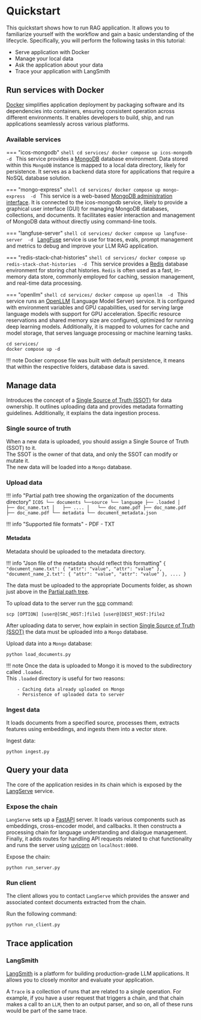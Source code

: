 # Quickstart

This quickstart shows how to run RAG application. It allows you to familiarize yourself with the workflow and gain a basic understanding of the lifecycle. Specifically, you will perform the following tasks in this tutorial:

- Serve application with Docker
- Manage your local data
- Ask the application about your data
- Trace your application with LangSmith


## Run services with Docker
[Docker](https://www.docker.com/) simplifies application deployment by packaging software and its dependencies into containers, ensuring consistent operation across different environments. It enables developers to build, ship, and run applications seamlessly across various platforms.

### Available services

=== "icos-mongodb"
    ```shell
    cd services/
    docker compose up icos-mongodb  -d
    ```
    This service provides a [MongoDB](https://www.mongodb.com/) database environment. Data stored within this ```MongoDB``` instance is mapped to a local data directory, likely for persistence. It serves as a backend data store for applications that require a NoSQL database solution.

=== "mongo-express"
    ```shell
    cd services/
    docker compose up mongo-express  -d
    ```
    This service is a web-based [MongoDB administration interface](https://github.com/mongo-express/mongo-express). It is connected to the icos-mongodb service, likely to provide a graphical user interface (GUI) for managing MongoDB databases, collections, and documents. It facilitates easier interaction and management of MongoDB data without directly using command-line tools.

=== "langfuse-server"
    ```shell
    cd services/
    docker compose up langfuse-server  -d
    ```
    [LangFuse](https://langfuse.com/) service is use for traces, evals, prompt management and metrics to debug and improve your LLM RAG application.

=== "redis-stack-chat-histories"
    ```shell
    cd services/
    docker compose up redis-stack-chat-histories  -d
    ```
    This service provides a [Redis](https://redis.io/) database environment for storing chat histories. ```Redis``` is often used as a fast, in-memory data store, commonly employed for caching, session management, and real-time data processing.

=== "openllm"
    ```shell
    cd services/
    docker compose up openllm  -d
    ```
    This service runs an [OpenLLM](https://github.com/bentoml/OpenLLM) (Language Model Server) service. It is configured with environment variables and GPU capabilities, used for serving large language models with support for GPU acceleration. Specific resource reservations and shared memory size are configured, optimized for running deep learning models. Additionally, it is mapped to volumes for cache and model storage, that serves language processing or machine learning tasks.

```shell title="Run all services"
cd services/
docker compose up -d
```

!!! note 
    Docker compose file was built with default persistence, it means that within the respective folders, database data is saved.


## Manage data
Introduces the concept of a [Single Source of Truth (SSOT)](#single-source-of-truth) for data ownership. It outlines uploading data and provides metadata formatting guidelines. Additionally, it explains the data ingestion process.

### Single source of truth

When a new data is uploaded, you should assign a Single Source of Truth (SSOT) to it.  
The SSOT is the owner of that data, and only the SSOT can modify or mutate it.  
The new data will be loaded into a `Mongo` database.

### Upload data

!!! info "Partial path tree showing the organization of the documents directory"
    ```
    ICOS
    └── documents
        └──source
            └── language
                ├── .loaded
                │   ├── doc_name.txt
                │   ├── ....
                │   └── doc_name.pdf
                ├── doc_name.pdf
                ├── doc_name.pdf
                └── metadata
                    └── document_metadata.json
    ```

!!! info "Supported file formats"
    - PDF
    - TXT

#### Metadata

Metadata should be uploaded to the metadata directory.  

!!! info "Json file of the metadata should reflect this formatting"
    ```
    {
        "document_name.txt": {
            "attr": "value",
            "attr": "value"
        },
        "document_name_2.txt": {
            "attr": "value",
            "attr": "value"
        },
        ....
    }
    ```

The data must be uploaded to the appropriate Documents folder, as shown just above in the [Partial path tree](#upload-data).

To upload data to the server run the [scp](https://man7.org/linux/man-pages/man1/scp.1.html) command:

```shell title="command syntax"
scp [OPTION] [user@]SRC_HOST:]file1 [user@]DEST_HOST:]file2
```

After uploading data to server, how explain in section [Single Source of Truth (SSOT)](#single-source-of-truth) the data must be uploaded into a `Mongo` database.

Upload data into a `Mongo` database:

```shell
python load_documents.py
```

!!! note 
    Once the data is uploaded to Mongo it is moved to the subdirectory called `.loaded.`   
    This `.loaded` directory is useful for two reasons:

        - Caching data already uploaded on Mongo
        - Persistence of uploaded data to server


### Ingest data
It loads documents from a specified source, processes them, extracts features using embeddings, and ingests them into a vector store.

Ingest data:

```shell
python ingest.py
```

## Query your data
The core of the application resides in its chain which is exposed by the [LangServe](https://python.langchain.com/v0.1/docs/langserve/) service.

### Expose the chain
```LangServe``` sets up a [FastAPI](https://fastapi.tiangolo.com/) server. It loads various components such as embeddings, cross-encoder model, and callbacks. It then constructs a processing chain for language understanding and dialogue management. Finally, it adds routes for handling API requests related to chat functionality and runs the server using [uvicorn](https://www.uvicorn.org/) on ```localhost:8000```.

Expose the chain:
```shell
python run_server.py
```

### Run client
The client allows you to contact ```LangServe``` which provides the answer and associated context documents extracted from the chain.

Run the following command:
```shell
python run_client.py
```

## Trace application

### LangSmith
[LangSmith](https://smith.langchain.com/) is a platform for building production-grade LLM applications. It allows you to closely monitor and evaluate your application.

A ```Trace``` is a collection of runs that are related to a single operation. For example, if you have a user request that triggers a chain, and that chain makes a call to an ```LLM```, then to an output parser, and so on, all of these runs would be part of the same trace.


